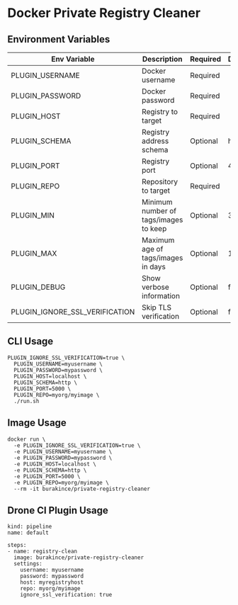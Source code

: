 # Docker Private Registry Cleaner

## Environment Variables

| Env Variable                   | Description                           | Required | Default |
| ------------------------------ | ------------------------------------- | -------- | ------- |
| PLUGIN_USERNAME                | Docker username                       | Required |         |
| PLUGIN_PASSWORD                | Docker password                       | Required |         |
| PLUGIN_HOST                    | Registry to target                    | Required |         |
| PLUGIN_SCHEMA                  | Registry address schema               | Optional | https   |
| PLUGIN_PORT                    | Registry port                         | Optional | 443     |
| PLUGIN_REPO                    | Repository to target                  | Required |         |
| PLUGIN_MIN                     | Minimum number of tags/images to keep | Optional | 3       |
| PLUGIN_MAX                     | Maximum age of tags/images in days    | Optional | 15      |
| PLUGIN_DEBUG                   | Show verbose information              | Optional | false   |
| PLUGIN_IGNORE_SSL_VERIFICATION | Skip TLS verification                 | Optional | false   |

## CLI Usage

```
PLUGIN_IGNORE_SSL_VERIFICATION=true \
  PLUGIN_USERNAME=myusername \
  PLUGIN_PASSWORD=mypassword \
  PLUGIN_HOST=localhost \
  PLUGIN_SCHEMA=http \
  PLUGIN_PORT=5000 \
  PLUGIN_REPO=myorg/myimage \
  ./run.sh
```

## Image Usage

```
docker run \
  -e PLUGIN_IGNORE_SSL_VERIFICATION=true \
  -e PLUGIN_USERNAME=myusername \
  -e PLUGIN_PASSWORD=mypassword \
  -e PLUGIN_HOST=localhost \
  -e PLUGIN_SCHEMA=http \
  -e PLUGIN_PORT=5000 \
  -e PLUGIN_REPO=myorg/myimage \
  --rm -it burakince/private-registry-cleaner
```

## Drone CI Plugin Usage

```
kind: pipeline
name: default

steps:
- name: registry-clean
  image: burakince/private-registry-cleaner
  settings:
    username: myusername
    password: mypassword
    host: myregistryhost
    repo: myorg/myimage
    ignore_ssl_verification: true
```
